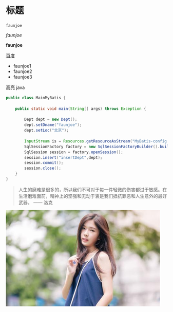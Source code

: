 # 标题

`faunjoe`

*faunjoe*

**faunjoe**


[百度](http://www.baidu.com)

- faunjoe1
- faunjoe2
- faunjoe3

高亮 java

```java
public class MainMyBatis {

    public static void main(String[] args) throws Exception {

        Dept dept = new Dept();
        dept.setDname("faunjoe");
        dept.setLoc("北京");

        InputStream is = Resources.getResourceAsStream("MyBatis-config.xml");
        SqlSessionFactory factory = new SqlSessionFactoryBuilder().build(is);
        SqlSession session = factory.openSession();
        session.insert("insertDept",dept);
        session.commit();
        session.close();
    }
}
```

>人生的磨难是很多的，所以我们不可对于每一件轻微的伤害都过于敏感。在生活磨难面前，精神上的坚强和无动于衷是我们抵抗罪恶和人生意外的最好武器。 —— 洛克


![测试图片](../image/test/meinv.jpg)




